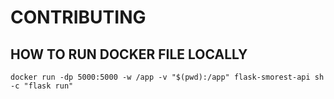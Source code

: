 # CONTRIBUTING

## HOW TO RUN DOCKER FILE LOCALLY

```
docker run -dp 5000:5000 -w /app -v "$(pwd):/app" flask-smorest-api sh -c "flask run"
```